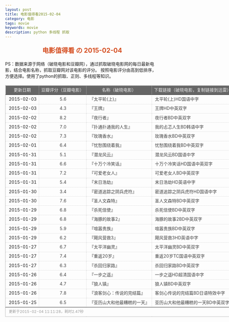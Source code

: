```yaml
---
layout: post
title: 电影值得看2015-02-04
category: 电影
tags: movie
keywords: movie 
description: python 多线程 抓取
---
```

<h2 style="text-align:center;color:#D54E21;margin:20px auto">电影值得看 の 2015-02-04</h2>
<div>PS：数据来源于网络（破晓电影和豆瓣网），通过抓取破晓电影网的每日最新电影，结合电影名称，抓取豆瓣网对该电影的评分。
按照电影评分由高到低排序，方便选择。使用了python的抓取、正则、多线程等知识。</div>
<table id="movietb">
	<thead>
		<tr>
			<td min-width="100px">更新日期</td>
			<td min-width="100px">豆瓣评分（豆瓣电影）</td>
			<td min-width="300px">名称（破晓电影）</td>
			<td>下载链接（破晓电影，复制链接到迅雷）</td>
		</tr>
	</thead>
	<tbody>
		<tr>
			<td>2015-02-03</td>
			<td style="color:#FF5138!important;text-align:center;"><a href="http://movie.douban.com/subject/3078390/" target="_blank">5.6</a></td>
			<td>『<a href="http://www.poxiao.com/movie/38037.html" target="_blank">太平轮(上)</a>』</td>
			<td><a href="ftp://4:4@p13.poxiao.com:8202/[www.poxiao.com破晓电影]太平轮(上)HD国语中字.mkv" target="_blank">太平轮(上)HD国语中字</a></td>
		</tr>
				<tr>
			<td>2015-02-03</td>
			<td style="color:#FF5138!important;text-align:center;"><a href="http://movie.douban.com/subject/25743807/" target="_blank">4.3</a></td>
			<td>『<a href="http://www.poxiao.com/movie/38036.html" target="_blank">王牌</a>』</td>
			<td><a href="ftp://3:3@p13.poxiao.com:8202/[www.poxiao.com破晓电影]王牌HD中英双字.mkv" target="_blank">王牌HD中英双字</a></td>
		</tr>
				<tr>
			<td>2015-02-02</td>
			<td style="color:#FF5138!important;text-align:center;"><a href="http://movie.douban.com/subject/25750969/" target="_blank">8.2</a></td>
			<td>『<a href="http://www.poxiao.com/movie/38034.html" target="_blank">夜行者</a>』</td>
			<td><a href="ftp://2:2@p13.poxiao.com:8202/[www.poxiao.com破晓电影]夜行者BD中英双字.rmvb" target="_blank">夜行者BD中英双字</a></td>
		</tr>
				<tr>
			<td>2015-02-02</td>
			<td style="color:#FF5138!important;text-align:center;"><a href="http://movie.douban.com/subject/25747028/" target="_blank">7.0</a></td>
			<td>『<a href="http://www.poxiao.com/movie/38033.html" target="_blank">扑通扑通我的人生</a>』</td>
			<td><a href="ftp://3:3@p13.poxiao.com:8202/[www.poxiao.com破晓电影]我的忐忑人生BD韩语中字.rmvb" target="_blank">我的忐忑人生BD韩语中字</a></td>
		</tr>
				<tr>
			<td>2015-02-02</td>
			<td style="color:#FF5138!important;text-align:center;"><a href="http://movie.douban.com/subject/21793611/" target="_blank">7.3</a></td>
			<td>『<a href="http://www.poxiao.com/movie/38032.html" target="_blank">玫瑰香水</a>』</td>
			<td><a href="ftp://2:2@p27.poxiao.com:8201/[www.poxiao.com破晓电影]玫瑰香水BD中英双字.rmvb" target="_blank">玫瑰香水BD中英双字</a></td>
		</tr>
				<tr>
			<td>2015-02-01</td>
			<td style="color:#FF5138!important;text-align:center;"><a href="http://movie.douban.com/subject/10546735/" target="_blank">6.4</a></td>
			<td>『<a href="http://www.poxiao.com/movie/38028.html" target="_blank">忧愁围绕着我</a>』</td>
			<td><a href="ftp://2:2@p13.poxiao.com:8202/[www.poxiao.com破晓电影]忧愁围绕着我BD中英双字.rmvb" target="_blank">忧愁围绕着我BD中英双字</a></td>
		</tr>
				<tr>
			<td>2015-01-31</td>
			<td style="color:#FF5138!important;text-align:center;"><a href="http://movie.douban.com/subject/25810920/" target="_blank">5.1</a></td>
			<td>『<a href="http://www.poxiao.com/movie/37878.html" target="_blank">潜龙风云</a>』</td>
			<td><a href="ftp://7:7@p13.poxiao.com:8202/[www.poxiao.com破晓电影]潜龙风云BD国语中字.rmvb" target="_blank">潜龙风云BD国语中字</a></td>
		</tr>
				<tr>
			<td>2015-01-31</td>
			<td style="color:#FF5138!important;text-align:center;"><a href="http://movie.douban.com/subject/25805054/" target="_blank">6.6</a></td>
			<td>『<a href="http://www.poxiao.com/movie/38027.html" target="_blank">十万个冷笑话</a>』</td>
			<td><a href="ftp://2:2@p13.poxiao.com:8202/[www.poxiao.com破晓电影]十万个冷笑话HD国语中英双字.rmvb" target="_blank">十万个冷笑话HD国语中英双字</a></td>
		</tr>
				<tr>
			<td>2015-01-31</td>
			<td style="color:#FF5138!important;text-align:center;"><a href="http://movie.douban.com/subject/24735122/" target="_blank">7.2</a></td>
			<td>『<a href="http://www.poxiao.com/movie/38025.html" target="_blank">可爱老女人</a>』</td>
			<td><a href="ftp://7:7@p13.poxiao.com:8202/[www.poxiao.com破晓电影]可爱老女人BD中英双字.rmvb" target="_blank">可爱老女人BD中英双字</a></td>
		</tr>
				<tr>
			<td>2015-01-31</td>
			<td style="color:#FF5138!important;text-align:center;"><a href="http://movie.douban.com/subject/19976260/" target="_blank">5.4</a></td>
			<td>『<a href="http://www.poxiao.com/movie/38026.html" target="_blank">末日浩劫</a>』</td>
			<td><a href="ftp://1:1@p13.poxiao.com:8202/[www.poxiao.com破晓电影]末日浩劫HD英语中字.mkv" target="_blank">末日浩劫HD英语中字</a></td>
		</tr>
				<tr>
			<td>2015-01-30</td>
			<td style="color:#FF5138!important;text-align:center;"><a href="http://movie.douban.com/subject/25852270/" target="_blank">3.4</a></td>
			<td>『<a href="http://www.poxiao.com/movie/38021.html" target="_blank">密道追踪之阴兵虎符</a>』</td>
			<td><a href="ftp://7:7@p13.poxiao.com:8202/[www.poxiao.com破晓电影]密道追踪之阴兵虎符HD国语中字.mkv" target="_blank">密道追踪之阴兵虎符HD国语中字</a></td>
		</tr>
				<tr>
			<td>2015-01-30</td>
			<td style="color:#FF5138!important;text-align:center;"><a href="http://movie.douban.com/subject/21965464/" target="_blank">7.6</a></td>
			<td>『<a href="http://www.poxiao.com/movie/38024.html" target="_blank">圣人文森特</a>』</td>
			<td><a href="ftp://8:8@p13.poxiao.com:8202/[www.poxiao.com破晓电影]圣人文森特BD中英双字.rmvb" target="_blank">圣人文森特BD中英双字</a></td>
		</tr>
				<tr>
			<td>2015-01-29</td>
			<td style="color:#FF5138!important;text-align:center;"><a href="http://movie.douban.com/subject/3036472/" target="_blank">6.8</a></td>
			<td>『<a href="http://www.poxiao.com/movie/38015.html" target="_blank">杀死信使</a>』</td>
			<td><a href="ftp://1:1@p27.poxiao.com:8201/[www.poxiao.com破晓电影]杀死信使BD中英双字.rmvb" target="_blank">杀死信使BD中英双字</a></td>
		</tr>
				<tr>
			<td>2015-01-29</td>
			<td style="color:#FF5138!important;text-align:center;"><a href="http://movie.douban.com/subject/25670379/" target="_blank">6.8</a></td>
			<td>『<a href="http://www.poxiao.com/movie/38016.html" target="_blank">海豚的故事2</a>』</td>
			<td><a href="ftp://8:8@p27.poxiao.com:8201/[www.poxiao.com破晓电影]海豚的故事2BD中英双字.rmvb " target="_blank">海豚的故事2BD中英双字</a></td>
		</tr>
				<tr>
			<td>2015-01-29</td>
			<td style="color:#FF5138!important;text-align:center;"><a href="http://movie.douban.com/subject/21965450/" target="_blank">5.9</a></td>
			<td>『<a href="http://www.poxiao.com/movie/38017.html" target="_blank">喧嚣贵族</a>』</td>
			<td><a href="ftp://6:6@p13.poxiao.com:8202/[www.poxiao.com破晓电影]喧嚣贵族BD中英双字.rmvb" target="_blank">喧嚣贵族BD中英双字</a></td>
		</tr>
				<tr>
			<td>2015-01-29</td>
			<td style="color:#FF5138!important;text-align:center;"><a href="http://movie.douban.com/subject/20277632/" target="_blank">6.2</a></td>
			<td>『<a href="http://www.poxiao.com/movie/38014.html" target="_blank">飓风营救3</a>』</td>
			<td><a href="ftp://5:5@p13.poxiao.com:8202/[www.poxiao.com破晓电影]飓风营救3HD英语中字.rmvb" target="_blank">飓风营救3HD英语中字</a></td>
		</tr>
				<tr>
			<td>2015-01-27</td>
			<td style="color:#FF5138!important;text-align:center;"><a href="http://movie.douban.com/subject/25931607/" target="_blank">6.7</a></td>
			<td>『<a href="http://www.poxiao.com/movie/38010.html" target="_blank">太平洋幽灵</a>』</td>
			<td><a href="ftp://1:1@p27.poxiao.com:8201/[www.poxiao.com破晓电影]太平洋幽灵BD中英双字.rmvb" target="_blank">太平洋幽灵BD中英双字</a></td>
		</tr>
				<tr>
			<td>2015-01-27</td>
			<td style="color:#FF5138!important;text-align:center;"><a href="http://movie.douban.com/subject/25870084/" target="_blank">7.4</a></td>
			<td>『<a href="http://www.poxiao.com/movie/38012.html" target="_blank">重返20岁</a>』</td>
			<td><a href="ftp://5:5@p13.poxiao.com:8202/[www.poxiao.com破晓电影]重返20岁TC国语中英双字.rmvb" target="_blank">重返20岁TC国语中英双字</a></td>
		</tr>
				<tr>
			<td>2015-01-27</td>
			<td style="color:#FF5138!important;text-align:center;"><a href="http://movie.douban.com/subject/24522651/" target="_blank">6.3</a></td>
			<td>『<a href="http://www.poxiao.com/movie/38011.html" target="_blank">杀回归家路</a>』</td>
			<td><a href="ftp://2:2@p27.poxiao.com:8201/[www.poxiao.com破晓电影]杀回归家路BD中英双字.rmvb" target="_blank">杀回归家路BD中英双字</a></td>
		</tr>
				<tr>
			<td>2015-01-26</td>
			<td style="color:#FF5138!important;text-align:center;"><a href="http://movie.douban.com/subject/6126442/" target="_blank">6.4</a></td>
			<td>『<a href="http://www.poxiao.com/movie/37999.html" target="_blank">一步之遥</a>』</td>
			<td><a href="ftp://2:2@p13.poxiao.com:8202/[www.poxiao.com破晓电影]一步之遥HD超清国语中字.rmvb" target="_blank">一步之遥HD超清国语中字</a></td>
		</tr>
				<tr>
			<td>2015-01-26</td>
			<td style="color:#FF5138!important;text-align:center;"><a href="http://movie.douban.com/subject/3627307/" target="_blank">4.7</a></td>
			<td>『<a href="http://www.poxiao.com/movie/38006.html" target="_blank">狼人镇</a>』</td>
			<td><a href="ftp://4:4@p13.poxiao.com:8202/[www.poxiao.com破晓电影]狼人镇BD中英双字.rmvb" target="_blank">狼人镇BD中英双字</a></td>
		</tr>
				<tr>
			<td>2015-01-26</td>
			<td style="color:#FF5138!important;text-align:center;"><a href="http://movie.douban.com/subject/24845116/" target="_blank">7.8</a></td>
			<td>『<a href="http://www.poxiao.com/movie/38005.html" target="_blank">浪客剑心：传说的完结篇</a>』</td>
			<td><a href="ftp://3:3@p13.poxiao.com:8202/[www.poxiao.com破晓电影]浪客剑心传说的完结篇BD日语特效中字.rmvb" target="_blank">客剑心传说的完结篇BD日语特效中字</a></td>
		</tr>
				<tr>
			<td>2015-01-25</td>
			<td style="color:#FF5138!important;text-align:center;"><a href="http://movie.douban.com/subject/5327474/" target="_blank">6.5</a></td>
			<td>『<a href="http://www.poxiao.com/movie/38004.html" target="_blank">亚历山大和他最糟糕的一天</a>』</td>
			<td><a href="ftp://8:8@p27.poxiao.com:8201/[www.poxiao.com破晓电影]亚历山大和他最糟糕的一天BD中英双字.mkv" target="_blank">亚历山大和他最糟糕的一天BD中英双字</a></td>
		</tr>
			</tbody>
	<tfoot>
		<tr>
			<td colspan="4">更新于2015-02-04 11:11:28，耗时2.47秒</td>
		</tr>
	</tfoot>
</table>	<style>
	#movietb {width:790px;border:1px #CCCCCC solid;font-size:14px;margin:20px auto;}
	#movietb td {border:1px #CCCCCC dotted;line-height:24px;vertical-align: middle;}
	#movietb a {text-decoration:none;color:#464646; text-shadow:0 1px 0 #F2F2F2;border:0!important}
	#movietb a:hover {text-decoration:underline;color:#D54E21;}
	#movietb tbody tr:hover{background:#CCC}
	#movietb thead {background-color:#666;color:#eee;text-align:center}
	#movietb tbody {text-align:left;}
	#movietb tbody td {padding-left:10px;}
	#movietb tfoot td,.size {padding-left: 10px;font-size:12px;color:#999}
</style>